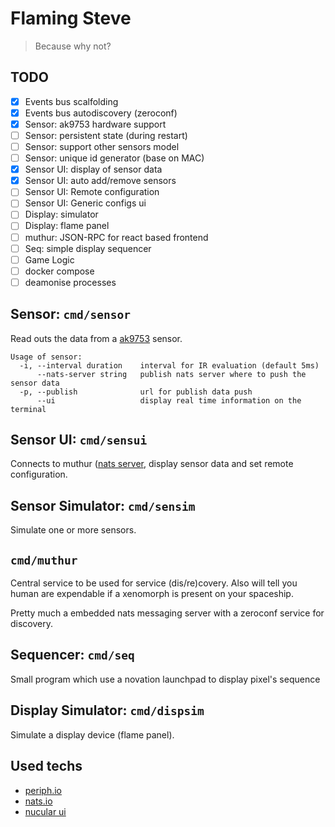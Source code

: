 # Flaming Steve

> Because why not?

## TODO

- [x] Events bus scalfolding
- [x] Events bus autodiscovery (zeroconf)
- [x] Sensor: ak9753 hardware support
- [ ] Sensor: persistent state (during restart)
- [ ] Sensor: support other sensors model
- [ ] Sensor: unique id generator (base on MAC)
- [x] Sensor UI: display of sensor data
- [x] Sensor UI: auto add/remove sensors
- [ ] Sensor UI: Remote configuration
- [ ] Sensor UI: Generic configs ui
- [ ] Display: simulator
- [ ] Display: flame panel
- [ ] muthur: JSON-RPC for react based frontend 
- [ ] Seq: simple display sequencer
- [ ] Game Logic
- [ ] docker compose
- [ ] deamonise processes

## Sensor: `cmd/sensor`

Read outs the data from a [ak9753](http://wiki.seeedstudio.com/Grove-Human_Presence_Sensor-AK9753/) sensor.

```text
Usage of sensor:
  -i, --interval duration    interval for IR evaluation (default 5ms)
      --nats-server string   publish nats server where to push the sensor data
  -p, --publish              url for publish data push
      --ui                   display real time information on the terminal
```

## Sensor UI: `cmd/sensui`

Connects to muthur ([nats server](https://docs.nats.io/), display sensor data and set remote configuration.

## Sensor Simulator: `cmd/sensim`

Simulate one or more sensors.

## `cmd/muthur`

Central service to be used for service (dis/re)covery. Also will tell you human are 
expendable if a xenomorph is present on your spaceship. 

Pretty much a embedded nats messaging server with a zeroconf service for discovery.

## Sequencer: `cmd/seq`

Small program which use a novation launchpad to display pixel's sequence

## Display Simulator: `cmd/dispsim`

Simulate a display device (flame panel).

## Used techs

- [periph.io](https://periph.io/project/library/)
- [nats.io](https://docs.nats.io/)
- [nucular ui](https://github.com/aarzilli/nucular)
